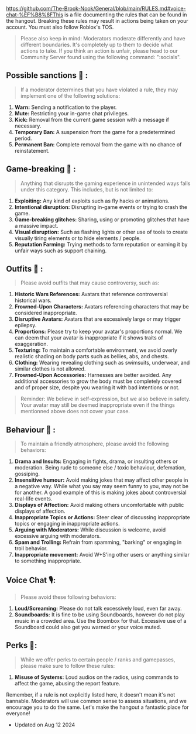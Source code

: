 https://github.com/The-Brook-Nook/General/blob/main/RULES.md#voice-chat-%EF%B8%8FThis is a file documenting the rules that can be found in the hangout. Breaking these rules may result in actions being taken on your account. You must also follow Roblox's TOS.

> Please also keep in mind: Moderators moderate differently and have different boundaries. It's completely up to them to decide what actions to take. If you think an action is unfair, please head to our Community Server found using the following command: ":socials". 

## Possible sanctions 🔨 :
> If a moderator determines that you have violated a rule, they may implement one of the following solutions:
1. **Warn:** Sending a notification to the player.
2. **Mute:** Restricting your in-game chat privileges.
3. **Kick:** Removal from the current game session with a message if necessary.
4. **Temporary Ban:** A suspension from the game for a predetermined period.
5. **Permanent Ban:** Complete removal from the game with no chance of reinstatement.

## Game-breaking 🎯 :
> Anything that disrupts the gaming experience in unintended ways falls under this category. This includes, but is not limited to:
1. **Exploiting:** Any kind of exploits such as fly hacks or animations.
2. **Intentional disruption:** Disrupting in-game events or trying to crash the game.
3. **Game-breaking glitches:** Sharing, using or promoting glitches that have a massive impact.
4. **Visual disruption:** Such as flashing lights or other use of tools to create visually tiring elements or to hide elements / people.
5. **Reputation Farming:** Trying methods to farm reputation or earning it by unfair ways such as support chaining.

## Outfits 👔 :
> Please avoid outfits that may cause controversy, such as:
1. **Historic Wars References:** Avatars that reference controversial historical wars.
2. **Frowned-Upon Characters:** Avatars referencing characters that may be considered inappropriate.
3. **Disruptive Avatars:** Avatars that are excessively large or may trigger epilepsy.
4. **Proportions:** Please try to keep your avatar's proportions normal. We can deem that your avatar is inappropriate if it shows traits of exaggeration.
5. **Texturing:** To maintain a comfortable environment, we avoid overly realistic shading on body parts such as bellies, abs, and chests.
6. **Clothing:** Wearing revealing clothing such as swimsuits, underwear, and similar clothes is not allowed.
7. **Frowned-Upon Accessories:** Harnesses are better avoided. Any additional accessories to grow the body must be completely covered and of proper size, despite you wearing it with bad intentions or not.
> Reminder: We believe in self-expression, but we also believe in safety. Your avatar may still be deemed inappropriate even if the things mentionned above does not cover your case.

## Behaviour 🦦 :
> To maintain a friendly atmosphere, please avoid the following behaviors:
1. **Drama and Insults:** Engaging in fights, drama, or insulting others or moderation. Being rude to someone else / toxic behaviour, defemation, gossiping.
2. **Insensitive humour:** Avoid making jokes that may affect other people in a negative way. While what you say may seem funny to you, may not be for another. A good example of this is making jokes about controversial real-life events.
3. **Displays of Affection:** Avoid making others uncomfortable with public displays of affection.
4. **Inappropriate Topics or Actions:** Steer clear of discussing inappropriate topics or engaging in inappropriate actions.
5. **Arguing with Moderators:** While discussion is welcome, avoid excessive arguing with moderators.
6. **Spam and Trolling:** Refrain from spamming, "barking" or engaging in troll behavior.
7. **Inappropriate movement:** Avoid W+S'ing other users or anything similar to something inappropriate.

## Voice Chat 🎙️:
> Please avoid these following behaviors:
1. **Loud/Screaming:** Please do not talk excessively loud, even far away.
2. **Soundboards:** It is fine to be using Soundboards, however do not play music in a crowded area. Use the Boombox for that. Excessive use of a Soundboard could also get you warned or your voice muted.

## Perks 👑:
> While we offer perks to certain people / ranks and gamepasses, please make sure to follow these rules:
1. **Misuse of Systems:** Loud audios on the radios, using commands to affect the game, abusing the report feature.

Remember, if a rule is not explicitly listed here, it doesn't mean it's not bannable. Moderators will use common sense to assess situations, and we encourage you to do the same. Let's make the hangout a fantastic place for everyone!

- Updated on Aug 12 2024
